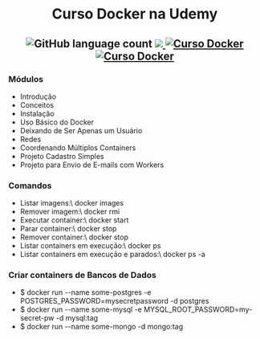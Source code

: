 <h1 align="center">
  Curso Docker na Udemy
</h1>

<h2 align="center">
  <img alt="GitHub language count" src="https://img.shields.io/github/languages/count/diegomrz/curso-docker">

  <a href="https://www.linkedin.com/in/diegomrz/">
    <img src="https://img.shields.io/badge/linkedin-diegomrz-blue">
  </a>

  <a href="https://www.udemy.com/curso-docker/">
    <img alt="Curso Docker" src="https://img.shields.io/badge/curso-Docker-blue">
  </a>
  
  <a href="https://www.udemy.com/curso-docker/">
    <img alt="Curso Docker" src="https://img.shields.io/badge/conclusão-36/60-brightgreen">
  </a>
</h2>

### Módulos
 - Introdução
 - Conceitos
 - Instalação
 - Uso Básico do Docker
 - Deixando de Ser Apenas um Usuário
 - Redes
 - Coordenando Múltiplos Containers
 - Projeto Cadastro Simples 
 - Projeto para Envio de E-mails com Workers 

### Comandos
- Listar imagens:\ docker images
- Remover imagem:\ docker rmi <IdImage ou NameImage>
- Executar container:\ docker start <IdContainer ou NameContainer>
- Parar container:\ docker stop <IdContainer ou NameContainer>
- Remover container:\ docker stop <IdContainer ou NameContainer>
- Listar containers em execução:\ docker ps
- Listar containers em execução e parados:\ docker ps -a

### Criar containers de Bancos de Dados
- $ docker run --name some-postgres -e POSTGRES_PASSWORD=mysecretpassword -d postgres
- $ docker run --name some-mysql -e MYSQL_ROOT_PASSWORD=my-secret-pw -d mysql:tag
- $ docker run --name some-mongo -d mongo:tag
